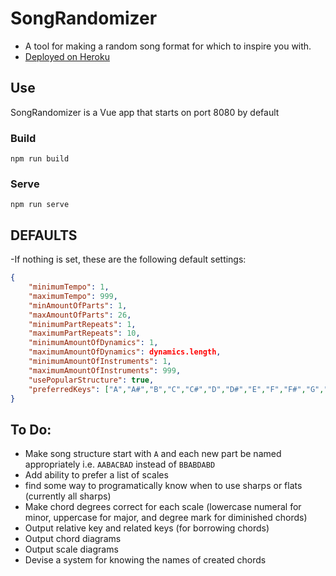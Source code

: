 # SongRandomizer
- A tool for making a random song format for which to inspire you with.
- [Deployed on Heroku](https://song-randomizer.herokuapp.com/)
## Use
SongRandomizer is a Vue app that starts on port 8080 by default
### Build
`npm run build`
### Serve
`npm run serve`

## DEFAULTS
-If nothing is set, these are the following default settings:
```json
{
    "minimumTempo": 1,
    "maximumTempo": 999,
    "minAmountOfParts": 1,
    "maxAmountOfParts": 26,
    "minimumPartRepeats": 1,
    "maximumPartRepeats": 10,
    "minimumAmountOfDynamics": 1,
    "maximumAmountOfDynamics": dynamics.length,
    "minimumAmountOfInstruments": 1,
    "maximumAmountOfInstruments": 999,
    "usePopularStructure": true,
    "preferredKeys": ["A","A#","B","C","C#","D","D#","E","F","F#","G","G#"]
}
```
## To Do:
- Make song structure start with `A` and each new part be named appropriately i.e. `AABACBAD` instead of `BBABDABD`
- Add ability to prefer a list of scales
- find some way to programatically know when to use sharps or flats (currently all sharps)
- Make chord degrees correct for each scale (lowercase numeral for minor, uppercase for major, and degree mark for diminished chords)
- Output relative key and related keys (for borrowing chords)
- Output chord diagrams
- Output scale diagrams
- Devise a system for knowing the names of created chords
